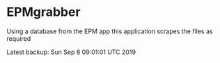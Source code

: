 # EPMgrabber
Using a database from the EPM app this application scrapes the files as required


Latest backup: Sun Sep 8 09:01:01 UTC 2019
